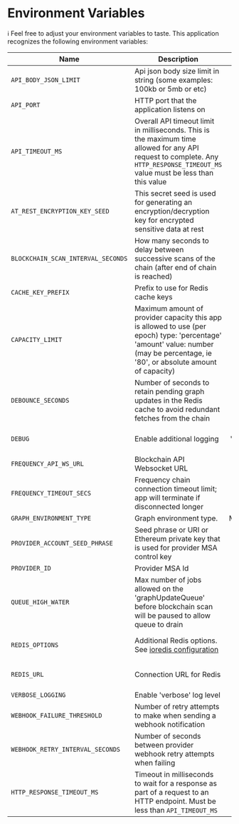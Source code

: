 # Environment Variables

ℹ️ Feel free to adjust your environment variables to taste.
This application recognizes the following environment variables:

| Name                               | Description                                                                                                                                                                       |                                               Range/Type                                               |              Required?               |          Default           |
|------------------------------------|-----------------------------------------------------------------------------------------------------------------------------------------------------------------------------------|:------------------------------------------------------------------------------------------------------:|:------------------------------------:|:--------------------------:|
| `API_BODY_JSON_LIMIT`              | Api json body size limit in string (some examples: 100kb or 5mb or etc)                                                                                                           |                                                 string                                                 |                                      |            1mb             |
| `API_PORT`                         | HTTP port that the application listens on                                                                                                                                         |                                              1025 - 65535                                              |                                      |            3000            |
| `API_TIMEOUT_MS`                   | Overall API timeout limit in milliseconds. This is the maximum time allowed for any API request to complete. Any `HTTP_RESPONSE_TIMEOUT_MS` value must be less than this value    |                                                  > 0                                                   |                                      |           30000            |
| `AT_REST_ENCRYPTION_KEY_SEED`      | This secret seed is used for generating an encryption/decryption key for encrypted sensitive data at rest                                                                         |                                                 string                                                 |                  Y                   |                            |
| `BLOCKCHAIN_SCAN_INTERVAL_SECONDS` | How many seconds to delay between successive scans of the chain (after end of chain is reached)                                                                                   |                                                  > 0                                                   |                                      |            180             |
| `CACHE_KEY_PREFIX`                 | Prefix to use for Redis cache keys                                                                                                                                                |                                                 string                                                 |                                      |      content-watcher:      |
| `CAPACITY_LIMIT`                   | Maximum amount of provider capacity this app is allowed to use (per epoch) type: 'percentage' 'amount' value: number (may be percentage, ie '80', or absolute amount of capacity) | JSON [(example)](https://github.com/ProjectLibertyLabs/gateway/blob/main/env-files/graph.template.env) |                  Y                   |                            |
| `DEBOUNCE_SECONDS`                 | Number of seconds to retain pending graph updates in the Redis cache to avoid redundant fetches from the chain                                                                    |                                                  >= 0                                                  |                                      |                            |
| `DEBUG`                            | Enable additional logging                                                                                                                                                         |                       'true' for debug logs, 'verbose' for debug + verbose logs                        |                  N                   |           false            |
| `FREQUENCY_API_WS_URL`             | Blockchain API Websocket URL                                                                                                                                                      |                                               ws(s): URL                                               |                  Y                   |                            |
| `FREQUENCY_TIMEOUT_SECS`           | Frequency chain connection timeout limit; app will terminate if disconnected longer                                                                                               |                                                integer                                                 |                                      |             10             |
| `GRAPH_ENVIRONMENT_TYPE`           | Graph environment type.                                                                                                                                                           |                                         Mainnet\|TestnetPaseo                                          |                  Y                   |                            |
| `PROVIDER_ACCOUNT_SEED_PHRASE`     | Seed phrase or URI or Ethereum private key that is used for provider MSA control key                                                                                              |                                                 string                                                 |                  Y                   |                            |
| `PROVIDER_ID`                      | Provider MSA Id                                                                                                                                                                   |                                                integer                                                 |                  Y                   |                            |
| `QUEUE_HIGH_WATER`                 | Max number of jobs allowed on the 'graphUpdateQueue' before blockchain scan will be paused to allow queue to drain                                                                |                                                 >= 100                                                 |                                      |            1000            |
| `REDIS_OPTIONS`                    | Additional Redis options.<br/>See [ioredis configuration](https://ioredis.readthedocs.io/en/latest/API/#new-redisport-host-options)                                               |                                              JSON string                                               |   Y<br/>(either this or REDIS_URL)   | '{"commandTimeout":10000}' |
| `REDIS_URL`                        | Connection URL for Redis                                                                                                                                                          |                                                  URL                                                   | Y<br/>(either this or REDIS_OPTIONS) |                            |
| `VERBOSE_LOGGING`                  | Enable 'verbose' log level                                                                                                                                                        |                                                boolean                                                 |                  N                   |           false            |
| `WEBHOOK_FAILURE_THRESHOLD`        | Number of retry attempts to make when sending a webhook notification                                                                                                              |                                                  > 0                                                   |                                      |             3              |
| `WEBHOOK_RETRY_INTERVAL_SECONDS`   | Number of seconds between provider webhook retry attempts when failing                                                                                                            |                                                  > 0                                                   |                                      |             10             |
| `HTTP_RESPONSE_TIMEOUT_MS`         | Timeout in milliseconds to wait for a response as part of a request to an HTTP endpoint. Must be less than `API_TIMEOUT_MS`                                                       |                                        > 0 and < API_TIMEOUT_MS                                        |                                      |            3000            |
